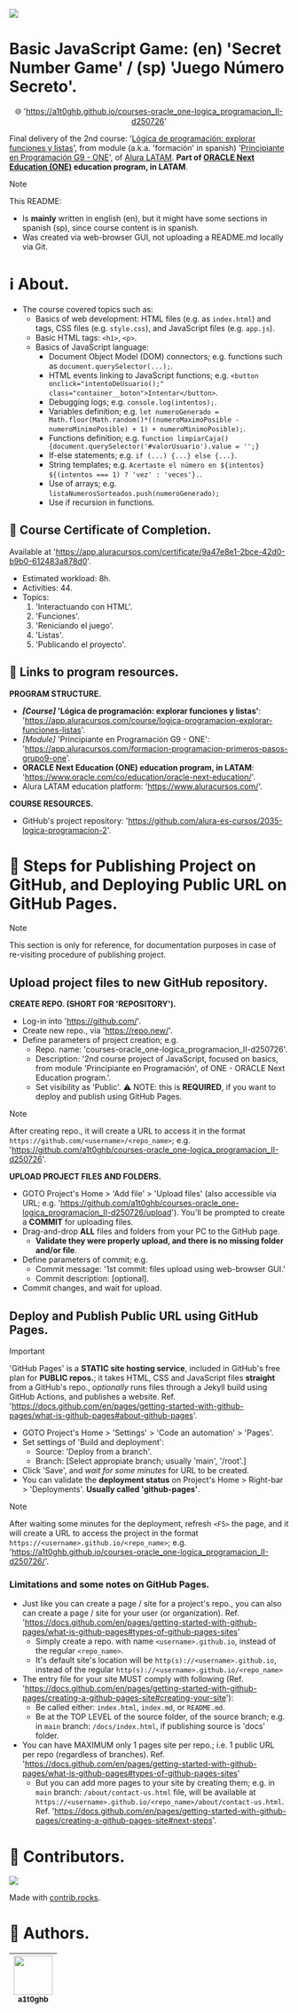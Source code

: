 <!-- Badges:
- Source: 'https://shields.io/docs/static-badges', 'https://shields.io/badges/static-badge'.
- HTML structure followed: 'https://github.com/facebook/docusaurus/blob/main/README.md?plain=1'.
- Badges with logos: 'https://shields.io/docs/logos', 'https://simpleicons.org/', 'https://github.com/simple-icons/simple-icons/blob/master/slugs.md'.
- HTML <a> tag not redirecting: 'https://stackoverflow.com/questions/8260546/make-a-html-link-that-does-nothing-literally-nothing/8260561#8260561', 'https://www.geeksforgeeks.org/html/how-to-create-html-link-that-does-not-follow-the-link/'.
-->
<p align="left">
  <a href="#" onclick="return false;"><img src="https://img.shields.io/badge/STATUS-DONE-green?style=flat"/></a>
</p>

<!-- README structure followed:
- 'https://www.aluracursos.com/blog/como-escribir-un-readme-increible-en-tu-github/'.
- 'https://github.com/camilafernanda/GlicoCare/'.
- 'https://github.com/nasa/openmct/'.
- 'https://github.com/facebook/docusaurus'.
-->
# Basic JavaScript Game: (en) 'Secret Number Game' / (sp) 'Juego Número Secreto'.

<p align="center">
  🌐 '<a href="https://a1t0ghb.github.io/courses-oracle_one-logica_programacion_II-d250726">https://a1t0ghb.github.io/courses-oracle_one-logica_programacion_II-d250726</a>'
</p>

Final delivery of the 2nd course: '[Lógica de programación: explorar funciones y listas](https://app.aluracursos.com/course/logica-programacion-explorar-funciones-listas)', from module (a.k.a. 'formación' in spanish) '[Principiante en Programación G9 - ONE](https://app.aluracursos.com/formacion-programacion-primeros-pasos-grupo9-one)', of [Alura LATAM](https://www.aluracursos.com/). <b>Part of [ORACLE Next Education (ONE)](https://www.oracle.com/co/education/oracle-next-education/) education program, in LATAM</b>.

<!-- Callouts:
- Improved format taken from examples in 'https://github.com/nasa/openmct/blob/master/README.md?plain=1'.
-->
> [!NOTE]
> This README:
> - Is **mainly** written in english (en), but it might have some sections in spanish (sp), since course content is in spanish.
> - Was created via web-browser GUI, not uploading a README.md locally via Git.

# ℹ About.
- The course covered topics such as:
  - Basics of web development: HTML files (e.g. as `index.html`) and tags, CSS files (e.g. `style.css`), and JavaScript files (e.g. `app.js`).
  - Basic HTML tags: `<h1>`, `<p>`.
  - Basics of JavaScript language:
    - Document Object Model (DOM) connectors; e.g. functions such as `document.querySelector(...);`.
    - HTML events linking to JavaScript functions; e.g. `<button onclick="intentoDeUsuario();" class="container__boton">Intentar</button>`.
    - Debugging logs; e.g. `console.log(intentos);`.
    - Variables definition; e.g. `let numeroGenerado = Math.floor(Math.random()*((numeroMaximoPosible - numeroMinimoPosible) + 1) + numeroMinimoPosible);`.
    - Functions definition; e.g. `function limpiarCaja() {document.querySelector('#valorUsuario').value = '';}`
    - If-else statements; e.g. `if (...) {...} else {...}`.
    - String templates; e.g. `Acertaste el número en ${intentos} ${(intentos === 1) ? 'vez' : 'veces'}.`.
    - Use of arrays; e.g. `listaNumerosSorteados.push(numeroGenerado);`
    - Use if recursion in functions.

## 🥇 Course Certificate of Completion.
Available at '<https://app.aluracursos.com/certificate/9a47e8e1-2bce-42d0-b9b0-612483a878d0>'.
- Estimated workload: 8h.
- Activities: 44.
- Topics:
  1. 'Interactuando con HTML'.
  2. 'Funciones'.
  3. 'Reniciando el juego'.
  4. 'Listas'.
  5. 'Publicando el proyecto'.

## 🔗 Links to program resources.

**PROGRAM STRUCTURE.**
- <b>*[Course]* 'Lógica de programación: explorar funciones y listas'</b>: '<https://app.aluracursos.com/course/logica-programacion-explorar-funciones-listas>'.
- *[Module]* 'Principiante en Programación G9 - ONE': '<https://app.aluracursos.com/formacion-programacion-primeros-pasos-grupo9-one>'.
- **ORACLE Next Education (ONE) education program, in LATAM**: '<https://www.oracle.com/co/education/oracle-next-education/>'.
- Alura LATAM education platform: '<https://www.aluracursos.com/>'.

**COURSE RESOURCES.**
- GitHub's project repository: '<https://github.com/alura-es-cursos/2035-logica-programacion-2>'.

# 🐾 Steps for Publishing Project on GitHub, and Deploying Public URL on GitHub Pages.

> [!NOTE]
> This section is only for reference, for documentation purposes in case of re-visiting procedure of publishing project.

## Upload project files to new GitHub repository.

**CREATE REPO. (SHORT FOR 'REPOSITORY').**
- Log-in into '<https://github.com/>'.
- Create new repo., via '<https://repo.new/>'.
- Define parameters of project creation; e.g.
  - Repo. name: 'courses-oracle_one-logica_programacion_II-d250726'.
  - Description: '2nd course project of JavaScript, focused on basics, from module 'Principiante en Programación', of ONE - ORACLE Next Education program.'.
  - Set visibility as 'Public'. ⚠ NOTE: this is **REQUIRED**, if you want to deploy and publish using GitHub Pages.

> [!NOTE]
> After creating repo., it will create a URL to access it in the format `https://github.com/<username>/<repo_name>`; e.g. '<https://github.com/a1t0ghb/courses-oracle_one-logica_programacion_II-d250726>'.

**UPLOAD PROJECT FILES AND FOLDERS.**
- GOTO Project's Home > 'Add file' > 'Upload files' (also accessible via URL; e.g. '<https://github.com/a1t0ghb/courses-oracle_one-logica_programacion_II-d250726/upload>'). You'll be prompted to create a **COMMIT** for uploading files.
- Drag-and-drop **ALL** files and folders from your PC to the GitHub page.
  - **Validate they were properly upload, and there is no missing folder and/or file**.
- Define parameters of commit; e.g.
  - Commit message: '1st commit: files upload using web-browser GUI.'
  - Commit description: [optional].
- Commit changes, and wait for upload.

## Deploy and Publish Public URL using GitHub Pages.

> [!IMPORTANT]
> 'GitHub Pages' is a **STATIC site hosting service**, included in GitHub's free plan for **PUBLIC repos.**; it takes HTML, CSS and JavaScript files **straight** from a GitHub's repo., *optionally* runs files through a Jekyll build using GitHub Actions, and publishes a website. Ref. '<https://docs.github.com/en/pages/getting-started-with-github-pages/what-is-github-pages#about-github-pages>'.

- GOTO Project's Home > 'Settings' > 'Code an automation' > 'Pages'.
- Set settings of 'Build and deployment':
  - Source: 'Deploy from a branch'.
  - Branch: [Select appropiate branch; usually 'main', '/root'.]
- Click 'Save', and *wait for some minutes* for URL to be created.
- You can validate the **deployment status** on Project's Home > Right-bar > 'Deployments'. **Usually called 'github-pages'**.

> [!NOTE]
> After waiting some minutes for the deployment, refresh `<F5>` the page, and it will create a URL to access the project in the format `https://<username>.github.io/<repo_name>`; e.g. '<https://a1t0ghb.github.io/courses-oracle_one-logica_programacion_II-d250726/>'.

### Limitations and some notes on GitHub Pages.

- Just like you can create a page / site for a project's repo., you can also can create a page / site for your user (or organization). Ref. '<https://docs.github.com/en/pages/getting-started-with-github-pages/what-is-github-pages#types-of-github-pages-sites>'
  - Simply create a repo. with name `<username>.github.io`, instead of the regular `<repo_name>`. 
  - It's default site's location will be `http(s)://<username>.github.io`, instead of the regular `http(s)://<username>.github.io/<repo_name>`
- The entry file for your site MUST comply with following (Ref. '<https://docs.github.com/en/pages/getting-started-with-github-pages/creating-a-github-pages-site#creating-your-site>'):
  - Be called either: `index.html`, `index.md`, or `README.md`.
  - Be at the TOP LEVEL of the source folder, of the source branch; e.g. in `main` branch: `/docs/index.html`, if publishing source is 'docs' folder.
- You can have MAXIMUM only 1 pages site per repo.; i.e. 1 public URL per repo (regardless of branches). Ref. '<https://docs.github.com/en/pages/getting-started-with-github-pages/what-is-github-pages#types-of-github-pages-sites>'
  - But you can add more pages to your site by creating them; e.g. in `main` branch: `/about/contact-us.html` file, will be available at `https://<username>.github.io/<repo_name>/about/contact-us.html`. Ref. '<https://docs.github.com/en/pages/getting-started-with-github-pages/creating-a-github-pages-site#next-steps>'.

<!-- Embed dynamic content (image) of contributors:
- 'https://dev.to/lacolaco/introducing-contributors-img-keep-contributors-in-readme-md-gci'.
- 'https://contrib.rocks/'.
- 'https://contrib.rocks/preview?repo=a1t0ghb%2Fcourses-oracle_one-logica_programacion_II-d250726'
-->
# 🤝 Contributors.

<a href="https://github.com/a1t0ghb/courses-oracle_one-logica_programacion_II-d250726/graphs/contributors">
  <img src="https://contrib.rocks/image?repo=a1t0ghb/courses-oracle_one-logica_programacion_II-d250726"/>
</a>

Made with [contrib.rocks](https://contrib.rocks).

<!-- Authors table structure
- From repo: 'https://github.com/camilafernanda/GlicoCare/blob/main/README.md?plain=1'.
-->
# 📜 Authors.

| [<img src="https://avatars.githubusercontent.com/u/32377614?v=4" width=70><br><sub>a1t0ghb</sub>](https://github.com/a1t0ghb) |
| :---: |
